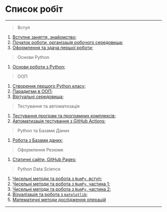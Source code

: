 # Список робіт
---

> Вступ

1. [Вступне заняття, знайомство](./00_intro/README.md);
1. [Початок роботи, організація робочого середовища](./01_first_lesson/README.md);
1. [Оформлення та здача першої роботи](./03_results_formatting/README.md);

> Основи Python 

1. [Основи роботи з Python](./04_python_basics/README.md);

> ООП

1. [Створення першого Python класу](./05_OOP_first_class/README.md);
1. [Парадигми в ООП](./05_OOP_paradigms/README.md);
1. [Віртуальні середовища](./06_python_virtualenvs/README.md);

> Тестування та автоматизація

1. [Тестування програм та програмних комплексів](./07_testing/README.md);
1. [Автоматизація тестування з GitHub Actions](./08_github_actions/README.md);

> Python та Базами Даних 

1. [Робота з Базами даних](./09_databases/README.md);

> Оформлення Резюме

1. [Статичні сайти, GitHub Pages](./10_github_pages/README.md);

> Python Data Science 

1. [Чисельні методи та робота з `NumPy`, вступ](./11_numpy_basics/README.md);
1. [Чисельні методи та робота з `NumPy`, частина 1](./11_numpy_basics/11_numpy_1.md);
1. [Чисельні методи та робота з `NumPy`, частина 2](./11_numpy_basics/11_numpy_2.md);
1. [Візуалізація та робота з `matplotlib`](./12_matplotlib_basics/README.md);
1. [Математичні методи дослідження операцій](./13_linear_programming/README.md)

---
